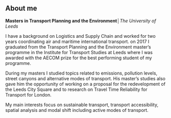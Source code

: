 ## About me


**Masters in Transport Planning and the Environment**│_The University of Leeds_

I have a background on Logistics and Supply Chain and worked for two years coordinating air and maritime international 
transport. on 2017 I graduated from the Transport Planning and the Environment master’s programme in the Institute for 
Transport Studies at Leeds where I was awarded with the AECOM prize for the best performing student of my programme.
	
During my masters I studied topics related to emissions, pollution levels, street canyons and alternative modes of transport.
His master’s studies also gave him the opportunity of working on a proposal for the redevelopment of the Leeds City Square and to 
research on Travel Time Reliability for Transport for London.
	
My main interests focus on sustainable transport, transport accessibility, spatial analysis and modal shift including active modes
of transport.
